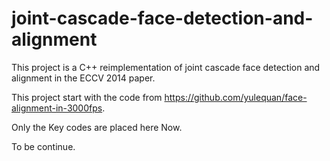 # joint-cascade-face-detection-and-alignment

This project is a C++ reimplementation of joint cascade face detection and alignment in the ECCV 2014 paper.

This project start with the code from https://github.com/yulequan/face-alignment-in-3000fps.

Only the Key codes are placed here Now.  

To be continue.
